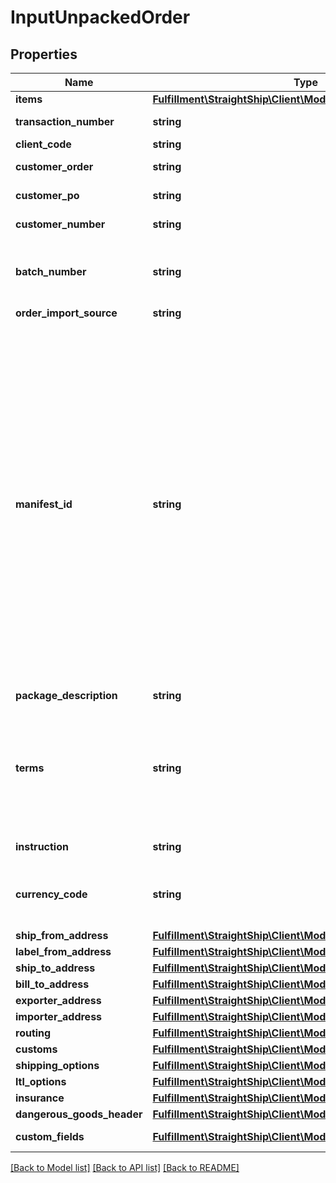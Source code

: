# InputUnpackedOrder

## Properties
Name | Type | Description | Notes
------------ | ------------- | ------------- | -------------
**items** | [**Fulfillment\StraightShip\Client\Model\InputUnpackedItem[]**](InputUnpackedItem.md) | Items | [optional] 
**transaction_number** | **string** | Mandatory unique shipment number | [optional] 
**client_code** | **string** | Client code for order | [optional] 
**customer_order** | **string** | Optional customer reference 1 | [optional] 
**customer_po** | **string** | Optional customer reference 2 | [optional] 
**customer_number** | **string** | Optional customer reference 3 | [optional] 
**batch_number** | **string** | Optional batch number. If batch already exists, order is added to existing batch | [optional] 
**order_import_source** | **string** | Optional import source | [optional] 
**manifest_id** | **string** | A manifest ID associated with an order. This is typically used for end-of-day  processing, defining a truckload (one manifest per truck), or for each pickup (one manifest per pickup).                Note:  - This field is optional. The system will automatically assign a value if left empty.  - Avoid populating this field with an order number. Doing so can lead to a one-to-one     mapping of a manifest to an order, which can cause performance issues.  - This ID is intended for grouping multiple orders into batches (e.g., an end-of-day batch,     a truckload, or a pickup), not for individual order tracking. | [optional] 
**package_description** | **string** |  | [optional] 
**terms** | **string** | Optional order terms. This is free-form reference field for packing slips only. Do not use it to specify freight payment terms. To specify who pays for label, use field named &#x60;FreightPaymentTerms&#x60; | [optional] 
**instruction** | **string** | Optional order delivery instructions | [optional] 
**currency_code** | **string** | Default order currency code for all input price fields (such as unit price, COD, insurance. etc.) | [optional] 
**ship_from_address** | [**Fulfillment\StraightShip\Client\Model\Address**](Address.md) |  | [optional] 
**label_from_address** | [**Fulfillment\StraightShip\Client\Model\Address**](Address.md) |  | [optional] 
**ship_to_address** | [**Fulfillment\StraightShip\Client\Model\ShipToAddress**](ShipToAddress.md) |  | [optional] 
**bill_to_address** | [**Fulfillment\StraightShip\Client\Model\Address**](Address.md) |  | [optional] 
**exporter_address** | [**Fulfillment\StraightShip\Client\Model\Address**](Address.md) |  | [optional] 
**importer_address** | [**Fulfillment\StraightShip\Client\Model\Address**](Address.md) |  | [optional] 
**routing** | [**Fulfillment\StraightShip\Client\Model\Routing**](Routing.md) |  | [optional] 
**customs** | [**Fulfillment\StraightShip\Client\Model\Customs**](Customs.md) |  | [optional] 
**shipping_options** | [**Fulfillment\StraightShip\Client\Model\ShippingOptions**](ShippingOptions.md) |  | [optional] 
**ltl_options** | [**Fulfillment\StraightShip\Client\Model\LTLOptions**](LTLOptions.md) |  | [optional] 
**insurance** | [**Fulfillment\StraightShip\Client\Model\Insurance**](Insurance.md) |  | [optional] 
**dangerous_goods_header** | [**Fulfillment\StraightShip\Client\Model\DangerousGoodsHeader**](DangerousGoodsHeader.md) |  | [optional] 
**custom_fields** | [**Fulfillment\StraightShip\Client\Model\CustomField[]**](CustomField.md) | Custom fields to pass with order | [optional] 

[[Back to Model list]](../../README.md#documentation-for-models) [[Back to API list]](../../README.md#documentation-for-api-endpoints) [[Back to README]](../../README.md)

